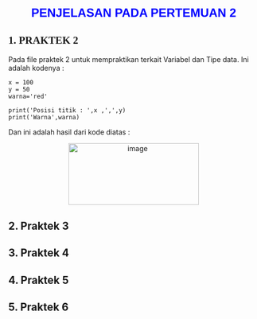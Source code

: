 <h1 align="center" style="color:blue; font-size:24px; font-family:Arial; font-weight:bold;">
PENJELASAN PADA PERTEMUAN 2
</h1>


<h2 style="font-family:'Times New Roman';"> 1. PRAKTEK 2</h2>
   
Pada file praktek 2 untuk mempraktikan terkait Variabel dan Tipe data.
Ini adalah kodenya :

    x = 100
    y = 50
    warna='red'
    
    print('Posisi titik : ',x ,',',y)
    print('Warna',warna)

Dan ini adalah hasil dari kode diatas :

<p align="center"><img width="262" height="124" alt="image" src="https://github.com/user-attachments/assets/e703b09f-28ce-49db-ad16-46fb56459104" /></p>

## 2. Praktek 3
   
## 3. Praktek 4

## 4. Praktek 5

## 5. Praktek 6
